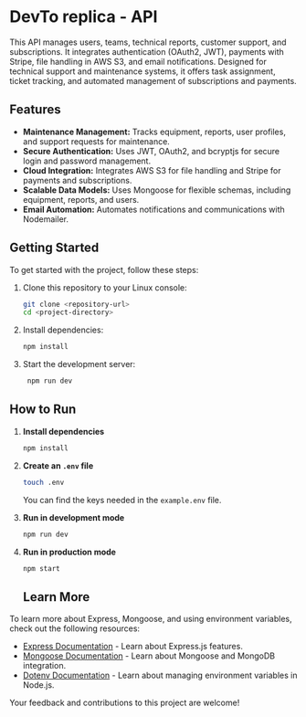 # DevTo replica - API

This API manages users, teams, technical reports, customer support, and subscriptions. It integrates authentication (OAuth2, JWT), payments with Stripe, file handling in AWS S3, and email notifications. Designed for technical support and maintenance systems, it offers task assignment, ticket tracking, and automated management of subscriptions and payments.

## Features

- **Maintenance Management:** Tracks equipment, reports, user profiles, and support requests for maintenance.
- **Secure Authentication:** Uses JWT, OAuth2, and bcryptjs for secure login and password management.
- **Cloud Integration:** Integrates AWS S3 for file handling and Stripe for payments and subscriptions.
- **Scalable Data Models:** Uses Mongoose for flexible schemas, including equipment, reports, and users.
- **Email Automation:** Automates notifications and communications with Nodemailer.

## Getting Started

To get started with the project, follow these steps:

1. Clone this repository to your Linux console:
   ```bash
   git clone <repository-url>
   cd <project-directory>


2. Install dependencies:
   ```bash
   npm install


3. Start the development server:
   ```bash
    npm run dev


## How to Run

1. **Install dependencies**

    ```bash
    npm install
    ```

2. **Create an `.env` file**

    ```bash
    touch .env
    ```

    You can find the keys needed in the `example.env` file.

3. **Run in development mode**

    ```bash
    npm run dev
    ```

4. **Run in production mode**

    ```bash
    npm start
    ```

    ## Learn More

To learn more about Express, Mongoose, and using environment variables, check out the following resources:

- [Express Documentation](https://expressjs.com) - Learn about Express.js features.
- [Mongoose Documentation](https://mongoosejs.com) - Learn about Mongoose and MongoDB integration.
- [Dotenv Documentation](https://www.npmjs.com/package/dotenv) - Learn about managing environment variables in Node.js.

Your feedback and contributions to this project are welcome!
